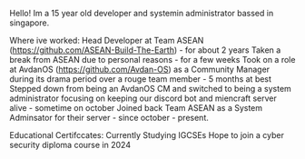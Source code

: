 Hello! Im a 15 year old developer and systemin administrator bassed in singapore. 

Where ive worked:
Head Developer at Team ASEAN (https://github.com/ASEAN-Build-The-Earth) - for about 2 years
Taken a break from ASEAN due to personal reasons - for a few weeks 
Took on a role at  AvdanOS (https://github.com/Avdan-OS)  as a Community Manager during its drama period over a rouge team member - 5 months at best
Stepped down from being an AvdanOS CM and switched to being a system administrator focusing on keeping our discord bot and miencraft server alive - sometime on october
Joined back Team ASEAN as a System Adminsator for their server - since october - present.

Educational Certifccates:
Currently Studying IGCSEs
Hope to join a cyber security diploma course in 2024 
